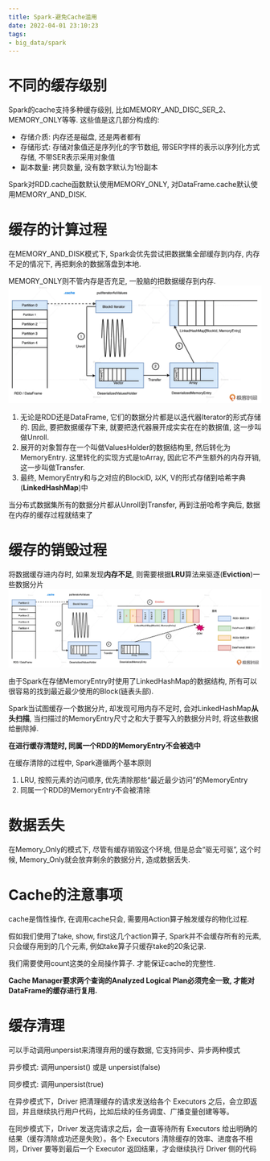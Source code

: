 ```yaml
---
title: Spark-避免Cache滥用
date: 2022-04-01 23:10:23
tags: 
- big_data/spark
---
```

# 不同的缓存级别

Spark的cache支持多种缓存级别, 比如MEMORY_AND_DISC_SER_2、MEMORY_ONLY等等. 这些值是这几部分构成的:

-   存储介质: 内存还是磁盘, 还是两者都有
-   存储形式: 存储对象值还是序列化的字节数组, 带SER字样的表示以序列化方式存储, 不带SER表示采用对象值
-   副本数量: 拷贝数量, 没有数字默认为1份副本

Spark对RDD.cache函数默认使用MEMORY_ONLY, 对DataFrame.cache默认使用MEMORY_AND_DISK.

# 缓存的计算过程

在MEMORY_AND_DISK模式下, Spark会优先尝试把数据集全部缓存到内存, 内存不足的情况下, 再把剩余的数据落盘到本地.

MEMORY_ONLY则不管内存是否充足, 一股脑的把数据缓存到内存.
![](https://raw.githubusercontent.com/liunaijie/images/master/202308121545329.png)

1.  无论是RDD还是DataFrame, 它们的数据分片都是以迭代器Iterator的形式存储的. 因此, 要把数据缓存下来, 就要把迭代器展开成实实在在的数据值, 这一步叫做Unroll.
2.  展开的对象暂存在一个叫做ValuesHolder的数据结构里, 然后转化为MemoryEntry. 这里转化的实现方式是toArray, 因此它不产生额外的内存开销, 这一步叫做Transfer.
3.  最终, MemoryEntry和与之对应的BlockID, 以K, V的形式存储到哈希字典(**LinkedHashMap**)中

当分布式数据集所有的数据分片都从Unroll到Transfer, 再到注册哈希字典后, 数据在内存的缓存过程就结束了

# 缓存的销毁过程

将数据缓存进内存时, 如果发现**内存不足**, 则需要根据**LRU**算法来驱逐(**Eviction**)一些数据分片
![](https://raw.githubusercontent.com/liunaijie/images/master/202308121546100.png)

由于Spark在存储MemoryEntry时使用了LinkedHashMap的数据结构, 所有可以很容易的找到最近最少使用的Block(链表头部).

Spark当试图缓存一个数据分片, 却发现可用内存不足时, 会对LinkedHashMap**从头扫描**, 当扫描过的MemoryEntry尺寸之和大于要写入的数据分片时, 将这些数据给删除掉.

**在进行缓存清楚时, 同属一个RDD的MemoryEntry不会被选中**

在缓存清除的过程中, Spark遵循两个基本原则

1.  LRU, 按照元素的访问顺序, 优先清除那些“最近最少访问”的MemoryEntry
2.  同属一个RDD的MemoryEntry不会被清除

# 数据丢失

在Memory_Only的模式下, 尽管有缓存销毁这个环境, 但是总会“驱无可驱”, 这个时候, Memory_Only就会放弃剩余的数据分片, 造成数据丢失.

# Cache的注意事项

cache是惰性操作, 在调用cache只会, 需要用Action算子触发缓存的物化过程.

假如我们使用了take, show, first这几个action算子, Spark并不会缓存所有的元素, 只会缓存用到的几个元素, 例如take算子只缓存take的20条记录.

我们需要使用count这类的全局操作算子. 才能保证cache的完整性.

**Cache Manager要求两个查询的Analyzed Logical Plan必须完全一致, 才能对DataFrame的缓存进行复用.**

# 缓存清理

可以手动调用unpersist来清理弃用的缓存数据, 它支持同步、异步两种模式

异步模式: 调用unpersist() 或是 unpersist(false)

同步模式: 调用unpersist(true)

在异步模式下，Driver 把清理缓存的请求发送给各个 Executors 之后，会立即返回，并且继续执行用户代码，比如后续的任务调度、广播变量创建等等。

在同步模式下，Driver 发送完请求之后，会一直等待所有 Executors 给出明确的结果（缓存清除成功还是失败）。各个 Executors 清除缓存的效率、进度各不相同，Driver 要等到最后一个 Executor 返回结果，才会继续执行 Driver 侧的代码